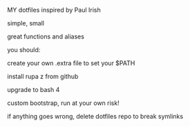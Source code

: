 MY dotfiles inspired by Paul Irish

simple, small 

great functions and aliases

you should:

create your own .extra file to set your $PATH

install rupa z from github

upgrade to bash 4

custom bootstrap, run at your own risk!

if anything goes wrong, delete dotfiles repo to break symlinks


